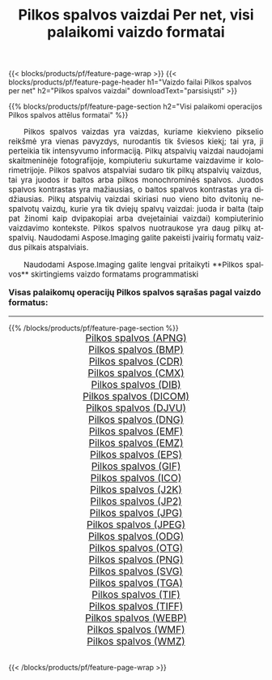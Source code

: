 ﻿---
title: Pilkos spalvos vaizdai Per net, visi palaikomi vaizdo formatai 
weight: 3920
url: /lt/net/grayscale/ 
lang: lt
langdirlevel: 2
locales: zh-hans,ja,it,ru,de,es,fr,nl,id,lt,pl,pt,vi,tr,ko,zh-hant,ar,hi,th,sv,cs,uk,he
description: Naudodami Aspose.Imaging galite lengvai sukurti Pilkos spalvos vaizdus per net
---

{{< blocks/products/pf/feature-page-wrap >}}
{{< blocks/products/pf/feature-page-header h1="Vaizdo failai Pilkos spalvos per net" h2="Pilkos spalvos vaizdai" downloadText="parsisiųsti" >}}


{{% blocks/products/pf/feature-page-section  h2="Visi palaikomi operacijos Pilkos spalvos attēlus formatai" %}}
<p align="justify" style="text-indent:2em;font-size:15px;">
Pilkos spalvos vaizdas yra vaizdas, kuriame kiekvieno pikselio reikšmė yra vienas pavyzdys, nurodantis tik šviesos kiekį; tai yra, ji perteikia tik intensyvumo informaciją. Pilkų atspalvių vaizdai naudojami skaitmeninėje fotografijoje, kompiuteriu sukurtame vaizdavime ir kolorimetrijoje. Pilkos spalvos atspalviai sudaro tik pilkų atspalvių vaizdus, ​​tai yra juodos ir baltos arba pilkos monochrominės spalvos. Juodos spalvos kontrastas yra mažiausias, o baltos spalvos kontrastas yra didžiausias. Pilkų atspalvių vaizdai skiriasi nuo vieno bito dvitonių nespalvotų vaizdų, kurie yra tik dviejų spalvų vaizdai: juoda ir balta (taip pat žinomi kaip dvipakopiai arba dvejetainiai vaizdai) kompiuterinio vaizdavimo kontekste. Pilkos spalvos nuotraukose yra daug pilkų atspalvių. Naudodami Aspose.Imaging galite pakeisti įvairių formatų vaizdus pilkais atspalviais.
</p>
<p align="justify" style="text-indent:2em;font-size:15px;">
Naudodami Aspose.Imaging galite lengvai pritaikyti **Pilkos spalvos** skirtingiems vaizdo formatams programmatiski
</p>
<h3 style="margin-top:16px;">
Visas palaikomų operacijų Pilkos spalvos sąrašas pagal vaizdo formatus:
</h3>
<hr/>
{{% /blocks/products/pf/feature-page-section %}}
<div class="container-fluid productfamilypage bg-gray">
    <div class="convertypes bg-gray agp-content section">
        <div class="container">
		<div class="row other-converters" style="gap: 10px;font-size: 19px;text-align:center;">
		    <div class='col-md-3 other-converter remove-lp remove-rp'><a href="/imaging/lt/net/grayscale/apng/" style="padding:15px;">Pilkos spalvos (APNG)</a></div><div class='col-md-3 other-converter remove-lp remove-rp'><a href="/imaging/lt/net/grayscale/bmp/" style="padding:15px;">Pilkos spalvos (BMP)</a></div><div class='col-md-3 other-converter remove-lp remove-rp'><a href="/imaging/lt/net/grayscale/cdr/" style="padding:15px;">Pilkos spalvos (CDR)</a></div><div class='col-md-3 other-converter remove-lp remove-rp'><a href="/imaging/lt/net/grayscale/cmx/" style="padding:15px;">Pilkos spalvos (CMX)</a></div><div class='col-md-3 other-converter remove-lp remove-rp'><a href="/imaging/lt/net/grayscale/dib/" style="padding:15px;">Pilkos spalvos (DIB)</a></div><div class='col-md-3 other-converter remove-lp remove-rp'><a href="/imaging/lt/net/grayscale/dicom/" style="padding:15px;">Pilkos spalvos (DICOM)</a></div><div class='col-md-3 other-converter remove-lp remove-rp'><a href="/imaging/lt/net/grayscale/djvu/" style="padding:15px;">Pilkos spalvos (DJVU)</a></div><div class='col-md-3 other-converter remove-lp remove-rp'><a href="/imaging/lt/net/grayscale/dng/" style="padding:15px;">Pilkos spalvos (DNG)</a></div><div class='col-md-3 other-converter remove-lp remove-rp'><a href="/imaging/lt/net/grayscale/emf/" style="padding:15px;">Pilkos spalvos (EMF)</a></div><div class='col-md-3 other-converter remove-lp remove-rp'><a href="/imaging/lt/net/grayscale/emz/" style="padding:15px;">Pilkos spalvos (EMZ)</a></div><div class='col-md-3 other-converter remove-lp remove-rp'><a href="/imaging/lt/net/grayscale/eps/" style="padding:15px;">Pilkos spalvos (EPS)</a></div><div class='col-md-3 other-converter remove-lp remove-rp'><a href="/imaging/lt/net/grayscale/gif/" style="padding:15px;">Pilkos spalvos (GIF)</a></div><div class='col-md-3 other-converter remove-lp remove-rp'><a href="/imaging/lt/net/grayscale/ico/" style="padding:15px;">Pilkos spalvos (ICO)</a></div><div class='col-md-3 other-converter remove-lp remove-rp'><a href="/imaging/lt/net/grayscale/j2k/" style="padding:15px;">Pilkos spalvos (J2K)</a></div><div class='col-md-3 other-converter remove-lp remove-rp'><a href="/imaging/lt/net/grayscale/jp2/" style="padding:15px;">Pilkos spalvos (JP2)</a></div><div class='col-md-3 other-converter remove-lp remove-rp'><a href="/imaging/lt/net/grayscale/jpg/" style="padding:15px;">Pilkos spalvos (JPG)</a></div><div class='col-md-3 other-converter remove-lp remove-rp'><a href="/imaging/lt/net/grayscale/jpeg/" style="padding:15px;">Pilkos spalvos (JPEG)</a></div><div class='col-md-3 other-converter remove-lp remove-rp'><a href="/imaging/lt/net/grayscale/odg/" style="padding:15px;">Pilkos spalvos (ODG)</a></div><div class='col-md-3 other-converter remove-lp remove-rp'><a href="/imaging/lt/net/grayscale/otg/" style="padding:15px;">Pilkos spalvos (OTG)</a></div><div class='col-md-3 other-converter remove-lp remove-rp'><a href="/imaging/lt/net/grayscale/png/" style="padding:15px;">Pilkos spalvos (PNG)</a></div><div class='col-md-3 other-converter remove-lp remove-rp'><a href="/imaging/lt/net/grayscale/svg/" style="padding:15px;">Pilkos spalvos (SVG)</a></div><div class='col-md-3 other-converter remove-lp remove-rp'><a href="/imaging/lt/net/grayscale/tga/" style="padding:15px;">Pilkos spalvos (TGA)</a></div><div class='col-md-3 other-converter remove-lp remove-rp'><a href="/imaging/lt/net/grayscale/tif/" style="padding:15px;">Pilkos spalvos (TIF)</a></div><div class='col-md-3 other-converter remove-lp remove-rp'><a href="/imaging/lt/net/grayscale/tiff/" style="padding:15px;">Pilkos spalvos (TIFF)</a></div><div class='col-md-3 other-converter remove-lp remove-rp'><a href="/imaging/lt/net/grayscale/webp/" style="padding:15px;">Pilkos spalvos (WEBP)</a></div><div class='col-md-3 other-converter remove-lp remove-rp'><a href="/imaging/lt/net/grayscale/wmf/" style="padding:15px;">Pilkos spalvos (WMF)</a></div><div class='col-md-3 other-converter remove-lp remove-rp'><a href="/imaging/lt/net/grayscale/wmz/" style="padding:15px;">Pilkos spalvos (WMZ)</a></div>
                </div>
        </div>
    </div>
</div>
<br/>

{{< /blocks/products/pf/feature-page-wrap >}}
